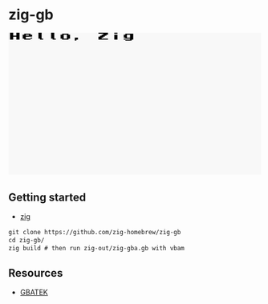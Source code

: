 # zig-gb

![](screenshot.webp)

## Getting started

- [zig](https://ziglang.org/download/)

```
git clone https://github.com/zig-homebrew/zig-gb
cd zig-gb/
zig build # then run zig-out/zig-gba.gb with vbam
```

## Resources

- [GBATEK](https://www.problemkaputt.de/gbatek.htm)

